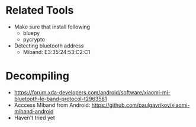# Related Tools 

* Make sure that install following
  * bluepy 
  * pycrypto
* Detecting bluetooth address
  * Miband: E3:35:24:53:C2:C1
  
  
# Decompiling 

* https://forum.xda-developers.com/android/software/xiaomi-mi-bluetooth-le-band-protocol-t2963581
* Acccess Miband from Android: https://github.com/paulgavrikov/xiaomi-miband-android
 * Haven't tried yet
